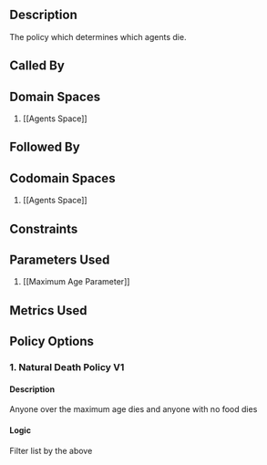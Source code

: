 ## Description

The policy which determines which agents die.
## Called By
## Domain Spaces
1. [[Agents Space]]
## Followed By
## Codomain Spaces
1. [[Agents Space]]
## Constraints
## Parameters Used
1. [[Maximum Age Parameter]]
## Metrics Used
## Policy Options
### 1. Natural Death Policy V1
#### Description
Anyone over the maximum age dies and anyone with no food dies
#### Logic
Filter list by the above

